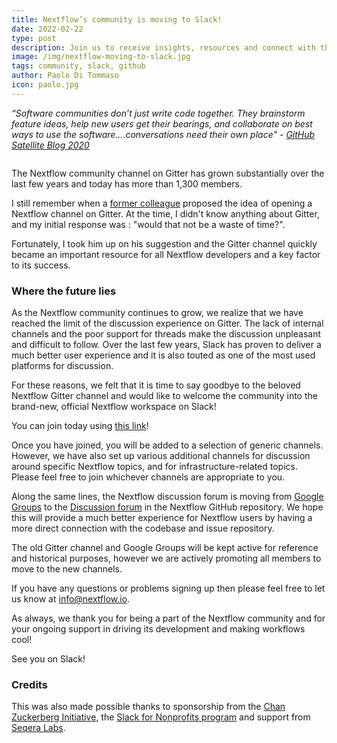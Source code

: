 ```yaml
---
title: Nextflow’s community is moving to Slack!
date: 2022-02-22
type: post
description: Join us to receive insights, resources and connect with the community first hand.
image: /img/nextflow-moving-to-slack.jpg
tags: community, slack, github
author: Paolo Di Tommaso
icon: paolo.jpg
---
```


<div class='text-muted' style='margin-bottom:2em'>
<i>
“Software communities don’t just write code together. They brainstorm feature ideas, help new users get their bearings, and collaborate on best ways to use the software.…conversations need their own place" - <a target="_blank" href="https://github.blog/2020-05-06-new-from-satellite-2020-github-codespaces-github-discussions-securing-code-in-private-repositories-and-more">GitHub Satellite Blog 2020</a>
</i>
</div>

The Nextflow community channel on Gitter has grown substantially over the last few years and today has more than 1,300 members.

I still remember when a <a href="https://twitter.com/helicobacter1" target="_blank">former colleague</a> proposed the idea of opening a Nextflow channel on Gitter. At the time, I didn't know anything about Gitter, and my initial response was : "would that not be a waste of time?".

Fortunately, I took him up on his suggestion and the Gitter channel quickly became an important resource for all Nextflow developers and a key factor to its success.

### Where the future lies

As the Nextflow community continues to grow, we realize that we have reached the limit of the discussion experience on Gitter. The lack of internal channels and the poor support for threads make the discussion unpleasant and difficult to follow. Over the last few years, Slack has proven to deliver a much better user experience and it is also touted as one of the most used platforms for discussion.

For these reasons, we felt that it is time to say goodbye to the beloved Nextflow Gitter channel and would like to welcome the community into the brand-new, official Nextflow workspace on Slack!

You can join today using <a target="_blank" href="https://www.nextflow.io/slack-invite.html">this link</a>!

Once you have joined, you will be added to a selection of generic channels. However, we have also set up various additional channels for discussion around specific Nextflow topics, and for infrastructure-related topics. Please feel free to join whichever channels are appropriate to you.

Along the same lines, the Nextflow discussion forum is moving from <a target="_blank" href="https://groups.google.com/forum/#!forum/nextflow">Google Groups</a> to the <a target="_blank" href="https://github.com/nextflow-io/nextflow/discussions">Discussion forum</a> in the Nextflow GitHub repository. We hope this will provide a much better experience for Nextflow users by having a more direct connection with the codebase and issue repository.

The old Gitter channel and Google Groups will be kept active for reference and historical purposes, however we are actively promoting all members to move to the new channels.

If you have any questions or problems signing up then please feel free to let us know at info@nextflow.io.

As always, we thank you for being a part of the Nextflow community and for your ongoing support in driving its development and making workflows cool!

See you on Slack!

### Credits

This was also made possible thanks to sponsorship from the <a target="_blank" href="https://chanzuckerberg.com/eoss/proposals/nextflow-and-nf-core/">Chan Zuckerberg Initiative</a>, the <a target="_blank" href="https://slack.com/intl/en-gb/about/slack-for-good" >Slack for Nonprofits program</a> and support from <a target="_blank" href="https://www.seqera.io">Seqera Labs</a>.
